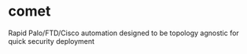 # comet
Rapid Palo/FTD/Cisco automation designed to be topology agnostic for quick security deployment
